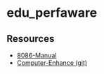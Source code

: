 # edu_perfaware

## Resources

- [8086-Manual](https://edge.edx.org/c4x/BITSPilani/EEE231/asset/8086_family_Users_Manual_1_.pdf)
- [Computer-Enhance (git)](https://edge.edx.org/c4x/BITSPilani/EEE231/asset/8086_family_Users_Manual_1_.pdf)
